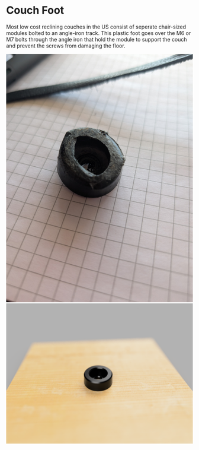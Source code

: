 # Couch Foot

Most low cost reclining couches in the US consist of seperate chair-sized modules bolted to an angle-iron track.  This plastic foot goes over the M6 or M7 bolts through the angle iron that hold the module to support the couch and prevent the screws from damaging the floor.

![Original Couch Foot](Images/Original.jpg)
![Render](Images/Render.png)
